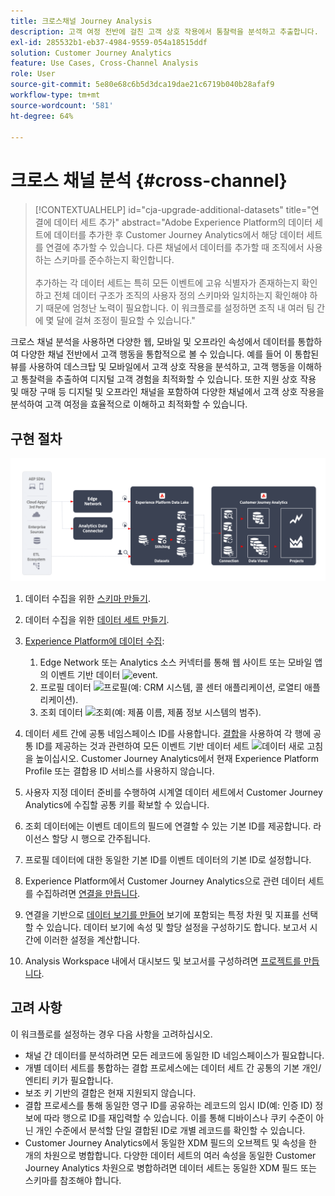 ```yaml
---
title: 크로스채널 Journey Analysis
description: 고객 여정 전반에 걸친 고객 상호 작용에서 통찰력을 분석하고 추출합니다.
exl-id: 285532b1-eb37-4984-9559-054a18515ddf
solution: Customer Journey Analytics
feature: Use Cases, Cross-Channel Analysis
role: User
source-git-commit: 5e80e68c6b5d3dca19dae21c6719b040b28afaf9
workflow-type: tm+mt
source-wordcount: '581'
ht-degree: 64%

---
```


# 크로스 채널 분석 {#cross-channel}

<!-- markdownlint-disable MD034 -->

>[!CONTEXTUALHELP]
>id="cja-upgrade-additional-datasets"
>title="연결에 데이터 세트 추가"
>abstract="Adobe Experience Platform의 데이터 세트에 데이터를 추가한 후 Customer Journey Analytics에서 해당 데이터 세트를 연결에 추가할 수 있습니다. 다른 채널에서 데이터를 추가할 때 조직에서 사용하는 스키마를 준수하는지 확인합니다.<br><br>추가하는 각 데이터 세트는 특히 모든 이벤트에 고유 식별자가 존재하는지 확인하고 전체 데이터 구조가 조직의 사용자 정의 스키마와 일치하는지 확인해야 하기 때문에 엄청난 노력이 필요합니다. 이 워크플로를 설정하면 조직 내 여러 팀 간에 몇 달에 걸쳐 조정이 필요할 수 있습니다."

<!-- markdownlint-enable MD034 -->

크로스 채널 분석을 사용하면 다양한 웹, 모바일 및 오프라인 속성에서 데이터를 통합하여 다양한 채널 전반에서 고객 행동을 통합적으로 볼 수 있습니다. 예를 들어 이 통합된 뷰를 사용하여 데스크탑 및 모바일에서 고객 상호 작용을 분석하고, 고객 행동을 이해하고 통찰력을 추출하여 디지털 고객 경험을 최적화할 수 있습니다. 또한 지원 상호 작용 및 매장 구매 등 디지털 및 오프라인 채널을 포함하여 다양한 채널에서 고객 상호 작용을 분석하여 고객 여정을 효율적으로 이해하고 최적화할 수 있습니다.

## 구현 절차

![이 섹션에 설명된 대로 구현 단계의 흐름](../assets/cca-architecture.png)

1. 데이터 수집을 위한 [스키마 만들기](https://experienceleague.adobe.com/docs/experience-platform/xdm/tutorials/create-schema-ui.html).
1. 데이터 수집을 위한 [데이터 세트 만들기](https://experienceleague.adobe.com/docs/platform-learn/tutorials/data-ingestion/create-datasets-and-ingest-data.html).
1. [Experience Platform에 데이터 수집](https://experienceleague.adobe.com/docs/platform-learn/tutorials/data-ingestion/understanding-data-ingestion.html):
   1. Edge Network 또는 Analytics 소스 커넥터를 통해 웹 사이트 또는 모바일 앱의 이벤트 기반 데이터 ![event](https://spectrum.adobe.com/static/icons/workflow_18/Smock_Events_18_N.svg).
   2. 프로필 데이터 ![프로필](https://spectrum.adobe.com/static/icons/workflow_18/Smock_User_18_N.svg)&#x200B;(예: CRM 시스템, 콜 센터 애플리케이션, 로열티 애플리케이션).
   3. 조회 데이터 ![조회](https://spectrum.adobe.com/static/icons/workflow_18/Smock_Search_18_N.svg)&#x200B;(예: 제품 이름, 제품 정보 시스템의 범주).

1. 데이터 세트 간에 공통 네임스페이스 ID를 사용합니다. [결합](../../stitching/overview.md)을 사용하여 각 행에 공통 ID를 제공하는 것과 관련하여 모든 이벤트 기반 데이터 세트 ![데이터 새로 고침](https://spectrum.adobe.com/static/icons/workflow_18/Smock_DataRefresh_18_N.svg)을 높이십시오. Customer Journey Analytics에서 현재 Experience Platform Profile 또는 결합용 ID 서비스를 사용하지 않습니다.
1. 사용자 지정 데이터 준비를 수행하여 시계열 데이터 세트에서 Customer Journey Analytics에 수집할 공통 키를 확보할 수 있습니다.
1. 조회 데이터에는 이벤트 데이트의 필드에 연결할 수 있는 기본 ID를 제공합니다. 라이선스 할당 시 행으로 간주됩니다.
1. 프로필 데이터에 대한 동일한 기본 ID를 이벤트 데이터의 기본 ID로 설정합니다.
1. Experience Platform에서 Customer Journey Analytics으로 관련 데이터 세트를 수집하려면 [연결을 만듭니다](../../connections/overview.md).
1. 연결을 기반으로 [데이터 보기를 만들어](/help/data-views/create-dataview.md) 보기에 포함되는 특정 차원 및 지표를 선택할 수 있습니다. 데이터 보기에 속성 및 할당 설정을 구성하기도 합니다. 보고서 시간에 이러한 설정을 계산합니다.
1. Analysis Workspace 내에서 대시보드 및 보고서를 구성하려면 [프로젝트를 만듭니다](/help/analysis-workspace/home.md).

## 고려 사항

이 워크플로를 설정하는 경우 다음 사항을 고려하십시오.

* 채널 간 데이터를 분석하려면 모든 레코드에 동일한 ID 네임스페이스가 필요합니다.
* 개별 데이터 세트를 통합하는 결합 프로세스에는 데이터 세트 간 공통의 기본 개인/엔티티 키가 필요합니다.
* 보조 키 기반의 결합은 현재 지원되지 않습니다.
* 결합 프로세스를 통해 동일한 영구 ID를 공유하는 레코드의 임시 ID(예: 인증 ID) 정보에 따라 행으로 ID를 재입력할 수 있습니다. 이를 통해 디바이스나 쿠키 수준이 아닌 개인 수준에서 분석할 단일 결합된 ID로 개별 레코드를 확인할 수 있습니다.
* Customer Journey Analytics에서 동일한 XDM 필드의 오브젝트 및 속성을 한 개의 차원으로 병합합니다. 다양한 데이터 세트의 여러 속성을 동일한 Customer Journey Analytics 차원으로 병합하려면 데이터 세트는 동일한 XDM 필드 또는 스키마를 참조해야 합니다.

